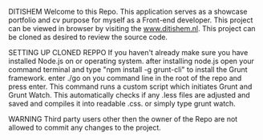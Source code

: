DITISHEM
Welcome to this Repo. This application serves as a showcase portfolio and cv purpose for myself as a Front-end developer.
This project can be viewed in browser by visiting the www.ditishem.nl. This project can be cloned as desired to review the source code.

SETTING UP CLONED REPPO
If you haven't already make sure you have installed Node.js on or operating system.
after installing node.js open your command terminal and type "npm install -g grunt-cli" to install the Grunt framework. 
enter ./go on you command line in the root of the repo and press enter. This command runs a custom script which initiates Grunt and Grunt Watch. 
This automatically checks if any .less files are adjusted and saved and compiles it into readable .css.
or simply type grunt watch.

WARNING
Third party users other then the owner of the Repo are not allowed to commit any changes to the project.
